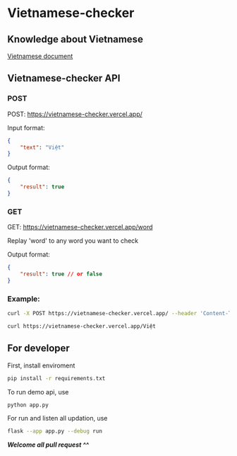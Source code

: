 # Vietnamese-checker

## Knowledge about Vietnamese
[Vietnamese document](Vietnamese_rule.vn.md)

## Vietnamese-checker API

### POST

POST: https://vietnamese-checker.vercel.app/

Input format:
```json
{
    "text": "Việt"
}
```

Output format:
```json
{
    "result": true
}
```

### GET

GET: https://vietnamese-checker.vercel.app/word

Replay 'word' to any word you want to check

Output format:
```json
{
    "result": true // or false
}
```

### Example:
```bash
curl -X POST https://vietnamese-checker.vercel.app/ --header 'Content-Type: application/json' --data '{"text": "Việt"}'
```
```bash
curl https://vietnamese-checker.vercel.app/Việt
```

## For developer
First, install enviroment
```bash
pip install -r requirements.txt
```

To run demo api, use
```bash
python app.py
```

For run and listen all updation, use
```bash
flask --app app.py --debug run
```

___Welcome all pull request ^^___

